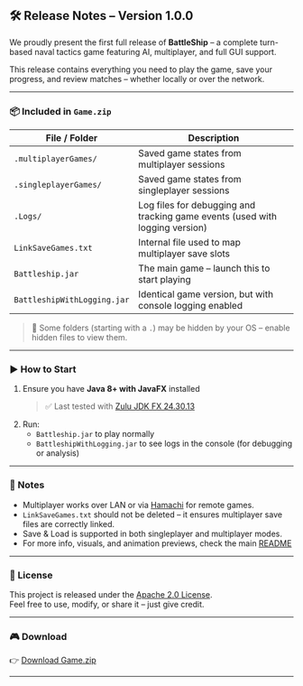 ## 🛠️ Release Notes – Version 1.0.0

We proudly present the first full release of **BattleShip** – a complete turn-based naval tactics game featuring AI, multiplayer, and full GUI support.

This release contains everything you need to play the game, save your progress, and review matches – whether locally or over the network.

---

### 📦 Included in `Game.zip`

| File / Folder                | Description                                                                 |
|-----------------------------|-----------------------------------------------------------------------------|
| `.multiplayerGames/`        | Saved game states from multiplayer sessions                                 |
| `.singleplayerGames/`       | Saved game states from singleplayer sessions                                |
| `.Logs/`                    | Log files for debugging and tracking game events (used with logging version)|
| `LinkSaveGames.txt`         | Internal file used to map multiplayer save slots                            |
| `Battleship.jar`            | The main game – launch this to start playing                                |
| `BattleshipWithLogging.jar`| Identical game version, but with console logging enabled                    |

> 🧩 Some folders (starting with a `.`) may be hidden by your OS – enable hidden files to view them.

---

### ▶️ How to Start

1. Ensure you have **Java 8+ with JavaFX** installed
   > ✅ Last tested with [Zulu JDK FX 24.30.13](https://www.azul.com/downloads/?os=windows&architecture=x86-64-bit&package=jdk-fx#zulu)
2. Run:
    - `Battleship.jar` to play normally
    - `BattleshipWithLogging.jar` to see logs in the console (for debugging or analysis)

---

### 🧪 Notes

- Multiplayer works over LAN or via [Hamachi](https://vpn.net/) for remote games.
- `LinkSaveGames.txt` should not be deleted – it ensures multiplayer save files are correctly linked.
- Save & Load is supported in both singleplayer and multiplayer modes.
- For more info, visuals, and animation previews, check the main [README](https://github.com/SimonRuttmann/BattleShip)
---

### 📜 License

This project is released under the [Apache 2.0 License](https://github.com/SimonRuttmann/BattleShip/blob/main/LICENSE).  
Feel free to use, modify, or share it – just give credit.

---

### 🎮 Download

👉 [Download Game.zip](https://github.com/SimonRuttmann/BattleShip/releases/download/v1.0.0/Game.zip)

---